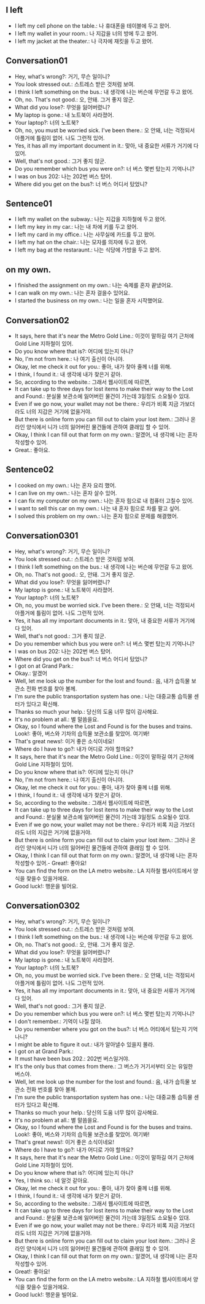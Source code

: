 ## I left 
- I left my cell phone on the table.: 나 휴대폰을 테이블에 두고 왔어.
- I left my wallet in your room.: 나 지갑을 너의 방에 두고 왔어.
- I left my jacket at the theater.: 나 극자에 재킷을 두고 왔어.

## Conversation01
- Hey, what's wrong?: 거기, 무슨 일이니?
- You look stressed out.: 스트레스 받은 것처럼 보여.
- I think I left something on the bus.: 내 생각에 나는 버슨에 무언갈 두고 왔어.
- Oh, no. That's not good.: 오, 안돼. 그거 좋지 않군.
- What did you lose?: 무엇을 잃어버렸니?
- My laptop is gone.: 내 노트북이 사라졌어.
- Your laptop?: 너의 노트북?
- Oh, no, you must be worried sick. I've been there.: 오 안돼, 너는 걱정되서 아플거에 틀림이 없어. 나도 그런적 있어.
- Yes, it has all my important document in it.: 맞아, 내 중요한 서류가 거기에 다 있어.
- Well, that's not good.: 그거 좋지 않군.
- Do you remember which bus you were on?: 너 버스 몇번 탔는지 기억나니?
- I was on bus 202: 나는 202번 버스 탔어.
- Where did you get on the bus?: 너 버스 어디서 탔었니?

## Sentence01
- I left my wallet on the subway.: 나는 지갑을 지하철에 두고 왔어.
- I left my key in my car.: 나는 내 차에 키를 두고 왔어.
- I left my card in my office.: 나는 사무실에 카드를 두고 왔어.
- I left my hat on the chair.: 나는 모자를 의자에 두고 왔어.
- I left my bag at the restaraunt.: 나는 식당에 가방을 두고 왔어.

## on my own. 
- I finished the assignment on my own.: 나는 숙제를 혼자 끝냈어요.
- I can walk on my own.: 나는 혼자 걸을수 있어요.
- I started the business on my own.: 나는 일을 혼자 시작했어요.

## Conversation02
- It says, here that it's near the Metro Gold Line.: 이것이 말하길 여기 근처에 Gold Line 지하철이 있어.
- Do you know where that is?: 어디에 있는지 아니?
- No, I'm not from here.: 나 여기 출신이 아니야.
- Okay, let me check it out for you.: 좋아, 내가 찾아 줄께 너를 위해.
- I think, I found it.: 내 생각에 내가 찾은거 같아.
- So, according to the website.: 그래서 웹사이트에 따르면,
- It can take up to three days for lost items to make their way to the Lost and Found.: 분실물 보관소에 잃어버린 물건이 가는데 3일정도 소요될수 있대.
- Even if we go now, your wallet may not be there.: 우리가 비록 지금 가보더라도 너의 지갑은 거기에 없을거야.
- But there is online form you can fill out to claim your lost item.: 그러나 온라인 양식에서 니가 너의 잃어버린 물건들에 관하여 클래임 할 수 있어.
- Okay, I think I can fill out that form on my own.: 알겠어, 내 생각에 나는 혼자 작성할수 있어.
- Great.: 좋아요.

## Sentence02
- I cooked on my own.: 나는 혼자 요리 했어.
- I can live on my own.: 나는 혼자 살수 있어.
- I can fix my computer on my own.: 나는 혼자 힘으로 내 컴퓨터 고칠수 있어.
- I want to sell this car on my own.: 나는 내 혼자 힘으로 차를 팔고 싶어.
- I solved this problem on my own.: 나는 혼자 힘으로 문제를 해결했어.

## Conversation0301
- Hey, what's wrong?: 거기, 무슨 일이니?
- You look stressed out.: 스트레스 받은 것처럼 보여.
- I think I left something on the bus.: 내 생각에 나는 버슨에 무언갈 두고 왔어.
- Oh, no. That's not good.: 오, 안돼. 그거 좋지 않군.
- What did you lose?: 무엇을 잃어버렸니?
- My laptop is gone.: 내 노트북이 사라졌어.
- Your laptop?: 너의 노트북?
- Oh, no, you must be worried sick. I've been there.: 오 안돼, 너는 걱정되서 아플거에 틀림이 없어. 나도 그런적 있어.
- Yes, it has all my important documents in it.: 맞아, 내 중요한 서류가 거기에 다 있어.
- Well, that's not good.: 그거 좋지 않군.
- Do you remember which bus you were on?: 너 버스 몇번 탔는지 기억나니?
- I was on bus 202: 나는 202번 버스 탔어.
- Where did you get on the bus?: 너 버스 어디서 탔었니?
- I got on at Grand Park.: 
- Okay.: 알겠어
- Well, let me look up the number for the lost and found.: 음, 내가 습득물 보관소 전화 번호를 찾아 볼께.
- I'm sure the public transportation system has one.: 나는 대중교통 습득물 센터가 있다고 확신해.
- Thanks so much your help.: 당신의 도움 너무 많이 감사해요.
- It's no problem at all.: 별 말씀을요.
- Okay, so I found where the Lost and Found is for the buses and trains. Look!: 좋아, 버스와 기차의 습득물 보관소를 찾았어. 여기봐!
- That's great news!: 이거 좋은 소식이네요!
- Where do I have to go?: 내가 어디로 가야 할까요?
- It says, here that it's near the Metro Gold Line.: 이것이 말하길 여기 근처에 Gold Line 지하철이 있어.
- Do you know where that is?: 어디에 있는지 아니?
- No, I'm not from here.: 나 여기 출신이 아니야.
- Okay, let me check it out for you.: 좋아, 내가 찾아 줄께 너를 위해.
- I think, I found it.: 내 생각에 내가 찾은거 같아.
- So, according to the website.: 그래서 웹사이트에 따르면,
- It can take up to three days for lost items to make their way to the Lost and Found.: 분실물 보관소에 잃어버린 물건이 가는데 3일정도 소요될수 있대.
- Even if we go now, your wallet may not be there.: 우리가 비록 지금 가보더라도 너의 지갑은 거기에 없을거야.
- But there is online form you can fill out to claim your lost item.: 그러나 온라인 양식에서 니가 너의 잃어버린 물건들에 관하여 클래임 할 수 있어.
- Okay, I think I can fill out that form on my own.: 알겠어, 내 생각에 나는 혼자 작성할수 있어.- Great!: 좋아요!
- You can find the form on the LA metro website.: LA 지하철 웹사이트에서 양식을 찾을수 있을거에요.
- Good luck!: 행운을 빌어요.

## Conversation0302
- Hey, what's wrong?: 거기, 무슨 일이니?
- You look stressed out.: 스트레스 받은 것처럼 보여.
- I think I left something on the bus.: 내 생각에 나는 버슨에 무언갈 두고 왔어.
- Oh, no. That's not good.: 오, 안돼. 그거 좋지 않군.
- What did you lose?: 무엇을 잃어버렸니?
- My laptop is gone.: 내 노트북이 사라졌어.
- Your laptop?: 너의 노트북?
- Oh, no, you must be worried sick. I've been there.: 오 안돼, 너는 걱정되서 아플거에 틀림이 없어. 나도 그런적 있어.
- Yes, it has all my important documents in it.: 맞아, 내 중요한 서류가 거기에 다 있어.
- Well, that's not good.: 그거 좋지 않군.
- Do you remember which bus you were on?: 너 버스 몇번 탔는지 기억나니?
- I don't remember.: 기억이 나질 않아.
- Do you remember where you got on the bus?: 너 버스 어티에서 탔는지 기억나니?
- I might be able to figure it out.: 내가 알아낼수 있을지 몰라.
- I got on at Grand Park.: 
- It must have been bus 202.: 202번 버스일거야.
- It's the only bus that comes from there.: 그 버스가 거기서부터 오는 유일한 버스야.
- Well, let me look up the number for the lost and found.: 음, 내가 습득물 보관소 전화 번호를 찾아 볼께.
- I'm sure the public transportation system has one.: 나는 대중교통 습득물 센터가 있다고 확신해.
- Thanks so much your help.: 당신의 도움 너무 많이 감사해요.
- It's no problem at all.: 별 말씀을요.
- Okay, so I found where the Lost and Found is for the buses and trains. Look!: 좋아, 버스와 기차의 습득물 보관소를 찾았어. 여기봐!
- That's great news!: 이거 좋은 소식이네요!
- Where do I have to go?: 내가 어디로 가야 할까요?
- It says, here that it's near the Metro Gold Line.: 이것이 말하길 여기 근처에 Gold Line 지하철이 있어.
- Do you know where that is?: 어디에 있는지 아니?
- Yes, I think so.: 네 알것 같아요.
- Okay, let me check it out for you.: 좋아, 내가 찾아 줄께 너를 위해.
- I think, I found it.: 내 생각에 내가 찾은거 같아.
- So, according to the website.: 그래서 웹사이트에 따르면,
- It can take up to three days for lost items to make their way to the Lost and Found.: 분실물 보관소에 잃어버린 물건이 가는데 3일정도 소요될수 있대.
- Even if we go now, your wallet may not be there.: 우리가 비록 지금 가보더라도 너의 지갑은 거기에 없을거야.
- But there is online form you can fill out to claim your lost item.: 그러나 온라인 양식에서 니가 너의 잃어버린 물건들에 관하여 클래임 할 수 있어.
- Okay, I think I can fill out that form on my own.: 알겠어, 내 생각에 나는 혼자 작성할수 있어.
- Great!: 좋아요!
- You can find the form on the LA metro website.: LA 지하철 웹사이트에서 양식을 찾을수 있을거에요.
- Good luck!: 행운을 빌어요.